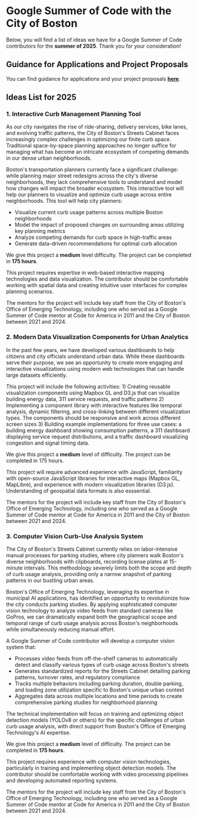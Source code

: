 # Google Summer of Code with the City of Boston

Below, you will find a list of ideas we have for a Google Summer of Code contributors for the **summer of 2025**. Thank you for your consideration!

## Guidance for Applications and Project Proposals

You can find guidance for applications and your project proposals **[here](https://cityofboston.github.io/summerofcode/guidance)**.

## Ideas List for 2025

### 1. Interactive Curb Management Planning Tool

As our city navigates the rise of ride-sharing, delivery services, bike lanes, and evolving traffic patterns, the City of Boston's Streets Cabinet faces increasingly complex challenges in optimizing our finite curb space. Traditional space-by-space planning approaches no longer suffice for managing what has become an intricate ecosystem of competing demands in our dense urban neighborhoods.

Boston's transportation planners currently face a significant challenge: while planning major street redesigns across the city's diverse neighborhoods, they lack comprehensive tools to understand and model how changes will impact the broader ecosystem. This interactive tool will help our planners to visualize and optimize curb usage across entire neighborhoods.  This tool will help city planners:
- Visualize current curb usage patterns across multiple Boston neighborhoods
- Model the impact of proposed changes on surrounding areas utilizing key planning metrics
- Analyze competing demands for curb space in high-traffic areas
- Generate data-driven recommendations for optimal curb allocation

We give this project a **medium** level difficulty. The project can be completed in **175 hours**.

This project requires expertise in web-based interactive mapping technologies and data visualization. The contributor should be comfortable working with spatial data and creating intuitive user interfaces for complex planning scenarios.

The mentors for the project will include key staff from the City of Boston's Office of Emerging Technology, including one who served as a Google Summer of Code mentor at Code for America in 2011 and the City of Boston between 2021 and 2024.

### 2. Modern Data Visualization Components for Urban Analytics

In the past few years, we have developed various dashboards to help citizens and city officials understand urban data. While these dashboards serve their purpose, we see an opportunity to create more engaging and interactive visualizations using modern web technologies that can handle large datasets efficiently.

This project will include the following activities: 1) Creating reusable visualization components using Mapbox GL and D3.js that can visualize building energy data, 311 service requests, and traffic patterns 2) Implementing a component library with interactive features like temporal analysis, dynamic filtering, and cross-linking between different visualization types. The components should be responsive and work across different screen sizes 3) Building example implementations for three use cases: a building energy dashboard showing consumption patterns, a 311 dashboard displaying service request distributions, and a traffic dashboard visualizing congestion and signal timing data.

We give this project a **medium** level of difficulty. The project can be completed in 175 hours.

This project will require advanced experience with JavaScript, familiarity with open-source JavaScript libraries for interactive maps (Mapbox GL, MapLibre), and experience with modern visualization libraries (D3.js). Understanding of geospatial data formats is also esssential.

The mentors for the project will include key staff from the City of Boston's Office of Emerging Technology, including one who served as a Google Summer of Code mentor at Code for America in 2011 and the City of Boston between 2021 and 2024.

### 3. Computer Vision Curb-Use Analysis System

The City of Boston's Streets Cabinet currently relies on labor-intensive manual processes for parking studies, where city planners walk Boston's diverse neighborhoods with clipboards, recording license plates at 15-minute intervals. This methodology severely limits both the scope and depth of curb usage analysis, providing only a narrow snapshot of parking patterns in our bustling urban areas.

Boston's Office of Emerging Technology, leveraging its expertise in municipal AI applications, has identified an opportunity to revolutionize how the city conducts parking studies. By applying sophisticated computer vision technology to analyze video feeds from standard cameras like GoPros, we can dramatically expand both the geographical scope and temporal range of curb usage analysis across Boston's neighborhoods while simultaneously reducing manual effort.

A Google Summer of Code contributor will develop a computer vision system that:
- Processes video feeds from off-the-shelf cameras to automatically detect and classify various types of curb usage across Boston's streets
- Generates standardized reports for the Streets Cabinet detailing parking patterns, turnover rates, and regulatory compliance
- Tracks multiple behaviors including parking duration, double parking, and loading zone utilization specific to Boston's unique urban context
- Aggregates data across multiple locations and time periods to create comprehensive parking studies for neighborhood planning

The technical implementation will focus on training and optimizing object detection models (YOLOv8  or others) for the specific challenges of urban curb usage analysis, with direct support from Boston's Office of Emerging Technology's AI expertise.

We give this project a **medium** level of difficulty. The project can be completed in **175 hours**.

This project requires experience with computer vision technologies, particularly in training and implementing object detection models. The contributor should be comfortable working with video processing pipelines and developing automated reporting systems.

The mentors for the project will include key staff from the City of Boston's Office of Emerging Technology, including one who served as a Google Summer of Code mentor at Code for America in 2011 and the City of Boston between 2021 and 2024.
